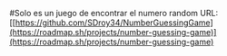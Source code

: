 #Solo es un juego de encontrar el numero random
URL: [[https://github.com/SDroy34/NumberGuessingGame](https://roadmap.sh/projects/number-guessing-game)](https://roadmap.sh/projects/number-guessing-game)
